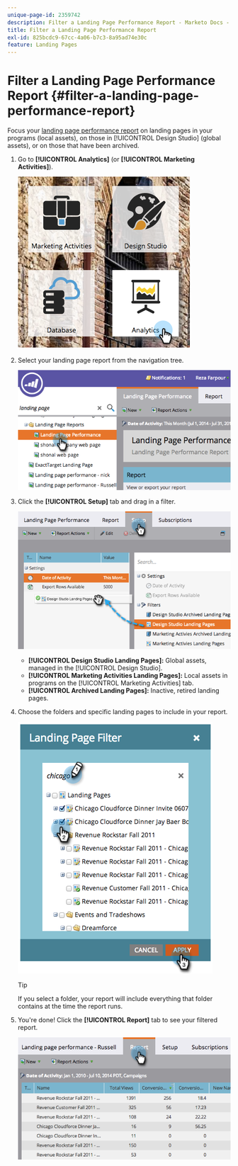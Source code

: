 ```yaml
---
unique-page-id: 2359742
description: Filter a Landing Page Performance Report - Marketo Docs - Product Documentation
title: Filter a Landing Page Performance Report
exl-id: 825bcdc9-67cc-4a06-b7c3-8a95ad74e30c
feature: Landing Pages
---
```

# Filter a Landing Page Performance Report {#filter-a-landing-page-performance-report}

Focus your [landing page performance report](/help/marketo/product-docs/demand-generation/landing-pages/understanding-landing-pages/landing-page-performance-report.md) on landing pages in your programs (local assets), on those in [!UICONTROL Design Studio] (global assets), or on those that have been archived.

1. Go to **[!UICONTROL Analytics]** (or **[!UICONTROL Marketing Activities]**).

   ![](assets/analyticstile.png)

1. Select your landing page report from the navigation tree.

   ![](assets/image2014-9-18-15-3a46-3a6.png)

1. Click the **[!UICONTROL Setup]** tab and drag in a filter.

   ![](assets/image2014-9-18-15-3a46-3a16.png)

    * **[!UICONTROL Design Studio Landing Pages]:** Global assets, managed in the [!UICONTROL Design Studio].
    * **[!UICONTROL Marketing Activities Landing Pages]:** Local assets in programs on the [!UICONTROL Marketing Activities] tab.
    * **[!UICONTROL Archived Landing Pages]:** Inactive, retired landing pages.

1. Choose the folders and specific landing pages to include in your report.

   ![](assets/image2014-9-18-15-3a46-3a47.png)

   >[!TIP]
   >
   >If you select a folder, your report will include everything that folder contains at the time the report runs.

1. You're done! Click the **[!UICONTROL Report]** tab to see your filtered report.

   ![](assets/image2014-9-18-15-3a47-3a21.png)
